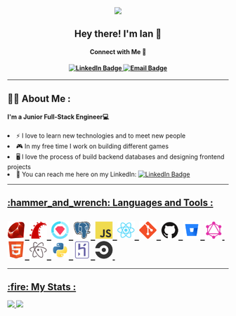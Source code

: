 <div id="header" align="center">
  <img src="https://media.giphy.com/media/CuuSHzuc0O166MRfjt/giphy.gif" width="175"/>
  <h2>Hey there! I'm Ian 👋</h2>
  <h4>Connect with Me 🤝<h4>
  <div id="badges">
    <a href="https://www.linkedin.com/in/ross-ian28/">
      <img src="https://img.shields.io/badge/LinkedIn-blue?style=for-the-badge&logo=linkedin&logoColor=white" alt="LinkedIn Badge"/>
    </a>
    <a href="ianross.codes@gmail.com">
      <img src="https://img.shields.io/badge/Email-orange?style=for-the-badge&logoColor=white" alt="Email Badge"/>
    </a>
  </div>
</div>
<hr>
<div id="body">
  <h2>👨‍💻 About Me :</h2>
  <h4>I'm a Junior Full-Stack Engineer💻</h4>
  <li>⚡️ I love to learn new technologies and to meet new people</li>
  <li>🎮 In my free time I work on building different games</li>
  <li>🖥️ I love the process of build backend databases and designing frontend projects</li>
  <li>📖 You can reach me here on my LinkedIn:     <a href="https://www.linkedin.com/in/ross-ian28/">
      <img src="https://img.shields.io/badge/LinkedIn-blue?style=for-the-badge&logo=linkedin&logoColor=white" alt="LinkedIn Badge" width="60"/></li>
<hr>
  <h2>:hammer_and_wrench: Languages and Tools :<h2>
  <div id="tools">
      <img src="https://github.com/devicons/devicon/blob/master/icons/ruby/ruby-original.svg" title="Ruby" alt="Ruby" width="40" height="40"/>&nbsp;
      <img src="https://github.com/devicons/devicon/blob/master/icons/rails/rails-plain.svg" title="Rails" alt="Rails" width="40" height="40"/>&nbsp;
      <img src="https://github.com/devicons/devicon/blob/master/icons/rspec/rspec-original.svg" title="RSpec" alt="RSpec" width="40" height="40"/>&nbsp;
      <img src="https://github.com/devicons/devicon/blob/master/icons/postgresql/postgresql-original.svg" title="Postgresql" alt="Postgresql" width="40" height="40"/>&nbsp;
      <img src="https://github.com/devicons/devicon/blob/master/icons/javascript/javascript-original.svg" title="JavaScript" alt="JavaScript" width="40" height="40"/>&nbsp;
      <img src="https://github.com/devicons/devicon/blob/master/icons/react/react-original.svg" title="React" alt="React" width="40" height="40"/>&nbsp;
      <img src="https://github.com/devicons/devicon/blob/master/icons/git/git-original.svg" title="Git" alt="Git" width="40" height="40"/>&nbsp;
      <img src="https://github.com/devicons/devicon/blob/master/icons/github/github-original.svg" title="Github" alt="Github" width="40" height="40"/>&nbsp;
      <img src="https://github.com/devicons/devicon/blob/master/icons/bitbucket/bitbucket-original.svg" title="BitBucket" alt="BitBucket" width="40" height="40"/>&nbsp;
      <img src="https://github.com/devicons/devicon/blob/master/icons/graphql/graphql-plain.svg" title="Graphql" alt="Graphql" width="40" height="40"/>&nbsp;
      <img src="https://github.com/devicons/devicon/blob/master/icons/html5/html5-original.svg" title="HTML5" alt="HTML5" width="40" height="40"/>&nbsp;
      <img src="https://github.com/devicons/devicon/blob/master/icons/atom/atom-original.svg" title="Atom" alt="Atom" width="40" height="40"/>&nbsp;
      <img src="https://github.com/devicons/devicon/blob/master/icons/python/python-original.svg" title="Python" alt="Python" width="40" height="40"/>&nbsp;
      <img src="https://github.com/devicons/devicon/blob/master/icons/heroku/heroku-original.svg" title="Heroku" alt="Heroku" width="40" height="40"/>&nbsp;
       <img src="https://github.com/devicons/devicon/blob/master/icons/circleci/circleci-plain.svg" title="CircleCi" alt="CircleCi" width="40" height="40"/>&nbsp;
  </div>
</div>
    
<hr>
<h2>:fire: My Stats :</h2>
<img src="https://github-readme-stats.vercel.app/api?username=ross-ian28&show_icons=true"/>
<img src="https://github-readme-stats.vercel.app/api/top-langs?username=ross-ian28&layout=compact"/>

